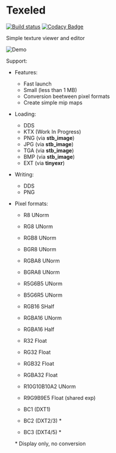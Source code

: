 # Texeled

[![Build status](https://ci.appveyor.com/api/projects/status/4oxhg62kiwrglghb/branch/master?svg=true)](https://ci.appveyor.com/project/thennequin/texeled/branch/master)
[![Codacy Badge](https://api.codacy.com/project/badge/Grade/3994ad06b426497191628431c945fa5e)](https://www.codacy.com/app/thennequin/Texeled?utm_source=github.com&amp;utm_medium=referral&amp;utm_content=thennequin/Texeled&amp;utm_campaign=Badge_Grade)

Simple texture viewer and editor

![Demo](https://raw.githubusercontent.com/wiki/thennequin/Texeled/images/Texeled.gif)

Support:
- Features:
  - Fast launch
  - Small (less than 1 MB)
  - Conversion beetween pixel formats
  - Create simple mip maps
    
- Loading:
  - DDS
  - KTX (Work In Progress)
  - PNG (via **stb_image**)
  - JPG (via **stb_image**)
  - TGA (via **stb_image**)
  - BMP (via **stb_image**)
  - EXT (via **tinyexr**)
    
- Writing:
  - DDS
  - PNG
  
- Pixel formats:
  - R8 UNorm
  - RG8 UNorm

  - RGB8 UNorm
  - BGR8 UNorm

  - RGBA8 UNorm
  - BGRA8 UNorm

  - R5G6B5 UNorm
  - B5G6R5 UNorm

  - RGB16 SHalf

  - RGBA16 UNorm
  - RGBA16 Half

  - R32 Float
  - RG32 Float
  - RGB32 Float
  - RGBA32 Float

  - R10G10B10A2 UNorm

  - R9G9B9E5 Float (shared exp)

  - BC1 (DXT1)
  - BC2 (DXT2/3) *
  - BC3 (DXT4/5) *
  
  \* Display only, no conversion
